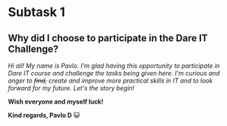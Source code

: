 # Subtask 1 
## Why did I choose to participate in the Dare IT Challenge?
*Hi all! My name is Pavlo. I'm glad having this opportunity to participate in Dare IT course and challenge the tasks being given here. I'm curious and anger to ~~find,~~ create and improve more practical skills in IT and to look forward for my future. Let's the story begin!*

**Wish everyone and myself luck!**

__Kind regards, Pavlo D__
😺
